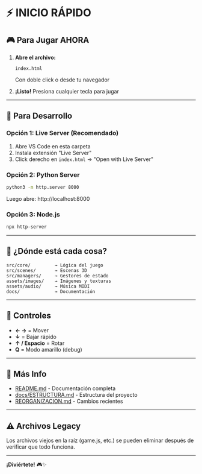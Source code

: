 # ⚡ INICIO RÁPIDO

## 🎮 Para Jugar AHORA

1. **Abre el archivo:**
   ```
   index.html
   ```
   Con doble click o desde tu navegador

2. **¡Listo!** Presiona cualquier tecla para jugar

---

## 🔧 Para Desarrollo

### Opción 1: Live Server (Recomendado)
1. Abre VS Code en esta carpeta
2. Instala extensión "Live Server"
3. Click derecho en `index.html` → "Open with Live Server"

### Opción 2: Python Server
```bash
python3 -m http.server 8000
```
Luego abre: http://localhost:8000

### Opción 3: Node.js
```bash
npx http-server
```

---

## 📁 ¿Dónde está cada cosa?

```
src/core/         → Lógica del juego
src/scenes/       → Escenas 3D
src/managers/     → Gestores de estado
assets/images/    → Imágenes y texturas
assets/audio/     → Música MIDI
docs/             → Documentación
```

---

## 🎯 Controles

- **← →** = Mover
- **↓** = Bajar rápido
- **↑ / Espacio** = Rotar
- **Q** = Modo amarillo (debug)

---

## 📖 Más Info

- [README.md](README.md) - Documentación completa
- [docs/ESTRUCTURA.md](docs/ESTRUCTURA.md) - Estructura del proyecto
- [REORGANIZACION.md](REORGANIZACION.md) - Cambios recientes

---

## ⚠️ Archivos Legacy

Los archivos viejos en la raíz (game.js, etc.) se pueden eliminar después de verificar que todo funciona.

---

**¡Diviértete!** 🎮✨
